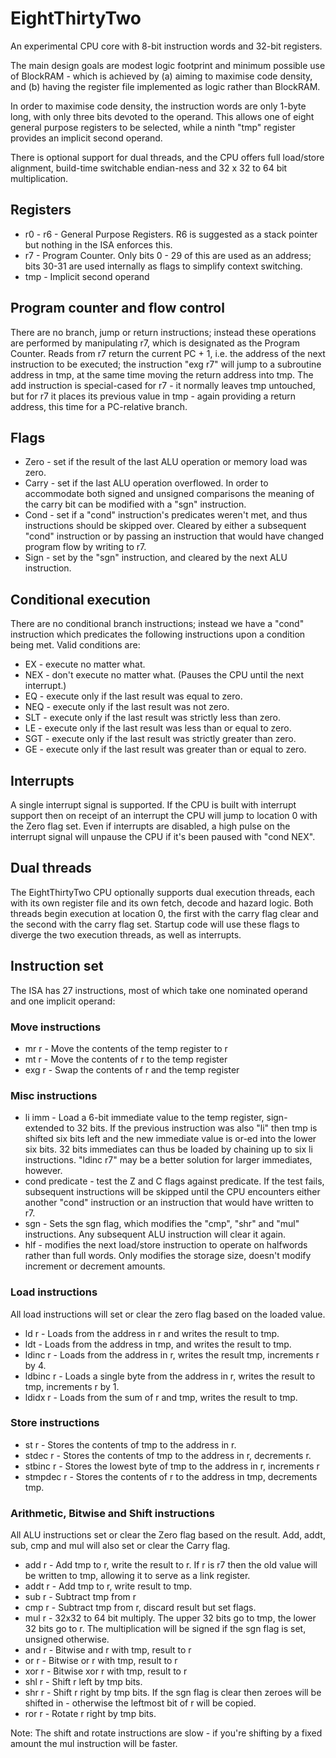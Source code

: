 # EightThirtyTwo
An experimental CPU core with 8-bit instruction words and 32-bit registers.

The main design goals are modest logic footprint and minimum possible use
of BlockRAM - which is achieved by (a) aiming to maximise code density,
and (b) having the register file implemented as logic rather than BlockRAM.

In order to maximise code density, the instruction words are only 1-byte
long, with only three bits devoted to the operand.  This allows one of
eight general purpose registers to be selected, while a ninth "tmp" register
provides an implicit second operand.

There is optional support for dual threads, and the CPU offers full
load/store alignment, build-time switchable endian-ness and 32 x 32 to
64 bit multiplication.

## Registers
* r0 - r6 - General Purpose Registers.  R6 is suggested as a stack pointer
but nothing in the ISA enforces this.
* r7 - Program Counter.  Only bits 0 - 29 of this are used as an address;
bits 30-31 are used internally as flags to simplify context switching.
* tmp - Implicit second operand

## Program counter and flow control
There are no branch, jump or return instructions; instead these operations
are performed by manipulating r7, which is designated as the Program Counter.
Reads from r7 return the current PC + 1, i.e. the address of the next
instruction to be executed; the instruction "exg r7" will jump to a 
subroutine address in tmp, at the same time moving the return address into
tmp.  The add instruction is special-cased for r7 - it normally leaves tmp
untouched, but for r7 it places its previous value in tmp - again providing
a return address, this time for a PC-relative branch.

## Flags
* Zero - set if the result of the last ALU operation or memory load was zero.
* Carry - set if the last ALU operation overflowed.  In order to accommodate
both signed and unsigned comparisons the meaning of the carry bit can be
modified with a "sgn" instruction.
* Cond - set if a "cond" instruction's predicates weren't met, and thus 
instructions should be skipped over.  Cleared by either a subsequent "cond"
instruction or by passing an instruction that would have changed program flow
by writing to r7.
* Sign - set by the "sgn" instruction, and cleared by the next ALU instruction.

## Conditional execution
There are no conditional branch instructions; instead we have a "cond"
instruction which predicates the following instructions upon a condition
being met.  Valid conditions are:
* EX - execute no matter what.
* NEX - don't execute no matter what. (Pauses the CPU until the next interrupt.)
* EQ - execute only if the last result was equal to zero.
* NEQ - execute only if the last result was not zero.
* SLT - execute only if the last result was strictly less than zero.
* LE - execute only if the last result was less than or equal to zero.
* SGT - execute only if the last result was strictly greater than zero.
* GE - execute only if the last result was greater than or equal to zero.

## Interrupts
A single interrupt signal is supported.  If the CPU is built with interrupt
support then on receipt of an interrupt the CPU will jump to location 0
with the Zero flag set.  Even if interrupts are disabled, a high pulse on
the interrupt signal will unpause the CPU if it's been paused with "cond NEX".

## Dual threads
The EightThirtyTwo CPU optionally supports dual execution threads, each with
its own register file and its own fetch, decode and hazard logic.
Both threads begin execution at location 0, the first with the carry flag
clear and the second with the carry flag set. Startup code will use these
flags to diverge the two execution threads, as well as interrupts.

## Instruction set
The ISA has 27 instructions, most of which take one nominated operand and
one implicit operand:

### Move instructions
* mr r<n>  -  Move the contents of the temp register to r<n>
* mt r<n>  -  Move the contents of r<n> to the temp register
* exg r<n>  -  Swap the contents of r<n> and the temp register

### Misc instructions
* li imm  -  Load a 6-bit immediate value to the temp register,
sign-extended to 32 bits.  If the previous instruction was also "li" then
tmp is shifted six bits left and the new immediate value is or-ed into the
lower six bits.  32 bits immediates can thus be loaded by chaining up to six
li instructions.  "ldinc r7" may be a better solution for larger immediates,
however.
* cond predicate  -  test the Z and C flags against predicate.  If the
test fails, subsequent instructions will be skipped until the CPU encounters
either another "cond" instruction or an instruction that would
have written to r7.
* sgn  -  Sets the sgn flag, which modifies the "cmp", "shr" and "mul"
instructions.  Any subsequent ALU instruction will clear it again.
* hlf  -  modifies the next load/store instruction to operate on halfwords
rather than full words.  Only modifies the storage size, doesn't modify
increment or decrement amounts.

### Load instructions
All load instructions will set or clear the zero flag based on the loaded
value.
* ld r<n>  -  Loads from the address in r<n> and writes the result to tmp.
* ldt  -  Loads from the address in tmp, and writes the result to tmp.
* ldinc r<n>  -  Loads from the address in r<n>, writes the result tmp,
increments r<n> by 4.
* ldbinc r<n>  -  Loads a single byte from the address in r<n>,
writes the result to tmp, increments r<n> by 1.
* ldidx r<n>  -   Loads from the sum of r<n> and tmp, writes the result to
tmp.

### Store instructions
* st r<n>  -  Stores the contents of tmp to the address in r<n>.
* stdec r<n>  -  Stores the contents of tmp to the address in r<n>, decrements
r<n>.
* stbinc r<n>  -  Stores the lowest byte of tmp to the address in r<n>,
increments r<n>
* stmpdec r<n>  -  Stores the contents of r<n> to the address in tmp,
decrements tmp.

### Arithmetic, Bitwise and Shift instructions
All ALU instructions set or clear the Zero flag based on the result.
Add, addt, sub, cmp and mul will also set or clear the Carry flag.

* add r<n>  -  Add tmp to r<n>, write the result to r<n>.  If r<n> is r7 then
the old value will be written to tmp, allowing it to serve as a link register.
* addt r<n>  -  Add tmp to r<n>, write result to tmp.
* sub r<n>  -  Subtract tmp from r<n>
* cmp r<n>  -  Subtract tmp from r<n>, discard result but set flags.
* mul r<n>  -  32x32 to 64 bit multiply.  The upper 32 bits go to tmp, the
lower 32 bits go to r<n>.  The multiplication will be signed if the sgn flag
is set, unsigned otherwise.
* and r<n>  -  Bitwise and r<n> with tmp, result to r<n>
* or r<n>  -  Bitwise or r<n> with tmp, result to r<n>
* xor r<n>  -  Bitwise xor r<n> with tmp, result to r<n>
* shl r<n>  -  Shift r<n> left by tmp bits.
* shr r<n>  -  Shift r<n> right by tmp bits.  If the sgn flag is clear then
zeroes will be shifted in - otherwise the leftmost bit of r<n> will be copied.
* ror r<n>  -  Rotate r<n> right by tmp bits.

Note: The shift and rotate instructions are slow - if you're shifting by a
fixed amount the mul instruction will be faster.

